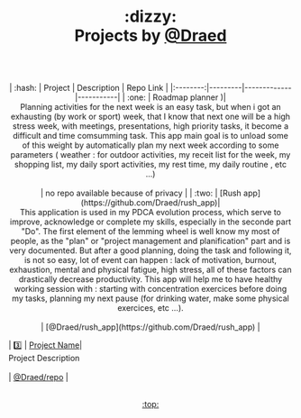 <h1 align="center">:dizzy:<br><a href="https://github.com/Draed"></a>Projects by <a href="https://github.com/Draed">@Draed</a>
  </h1>
<br><br>

<p align="center">
| :hash: | Project | Description | Repo Link |
|:--------:|---------|-------------|-----------|
| :one: | Roadmap planner )| <br> Planning activities for the next week is an easy task, but when i got an exhausting (by work or sport) week, that I know that next one will be a high stress week, with meetings, presentations, high priority tasks, it become a difficult and time comsumming task. This app main goal is to unload some of this weight by automatically plan my next week according to some parameters ( weather : for outdoor activities, my receit list for the week, my shopping list, my daily sport activities, my rest time, my daily routine , etc ...) <br><br> | no repo available because of privacy |
| :two: | [Rush app](https://github.com/Draed/rush_app)| <br> This application is used in my PDCA evolution process, which serve to improve, acknowledge or complete my skills, especially in the seconde part "Do". The first element of the lemming wheel is well know my most of people, as the "plan" or "project management and planification" part and is very documented. But after a good planning, doing the task and following it, is not so easy, lot of event can happen : lack of motivation, burnout, exhaustion, mental and physical fatigue, high stress, all of these factors can drastically decrease productivity. This app will help me to have healthy working session with : starting with concentration exercices before doing my tasks, planning my next pause (for drinking water, make some physical exercices, etc ...).  <br><br> | [@Draed/rush_app](https://github.com/Draed/rush_app) |

| :three: | [Project Name](https://Draed.github.io)| <br> Project Description <br><br> | [@Draed/repo](https://github.com/Draed) |
</p>


<p align="center"><br><a href="#hugs-projects-by-Draed--">:top:</a><br></p>